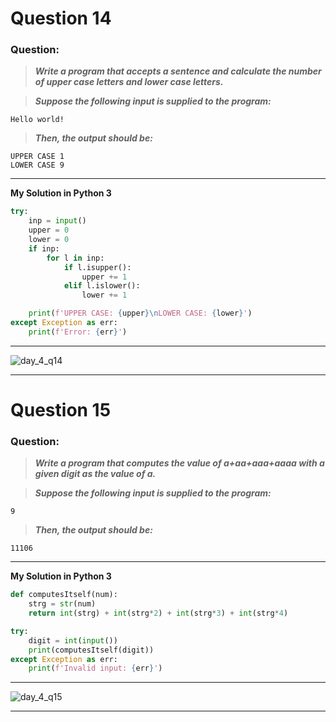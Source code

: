# Question 14

### **Question:**

> **_Write a program that accepts a sentence and calculate the number of upper case letters and lower case letters._**

> **_Suppose the following input is supplied to the program:_**

```
Hello world!
```

> **_Then, the output should be:_**

```
UPPER CASE 1
LOWER CASE 9
```

---

**My Solution in Python 3**

```python
try:
	inp = input()
	upper = 0
	lower = 0
	if inp:
		for l in inp:
			if l.isupper():
				upper += 1
			elif l.islower():
				lower += 1

	print(f'UPPER CASE: {upper}\nLOWER CASE: {lower}')
except Exception as err:
	print(f'Error: {err}')
```

---
![day_4_q14](https://github.com/0KvinayK0/python-100-exercises/assets/126001522/73527465-3d45-4a51-8fdd-4821d0066871)

---

# Question 15

### **Question:**

> **_Write a program that computes the value of a+aa+aaa+aaaa with a given digit as the value of a._**

> **_Suppose the following input is supplied to the program:_**

```
9
```

> **_Then, the output should be:_**

```
11106
```
---

**My Solution in Python 3**

```python
def computesItself(num):
	strg = str(num)
	return int(strg) + int(strg*2) + int(strg*3) + int(strg*4)

try:
	digit = int(input())
	print(computesItself(digit))
except Exception as err:
	print(f'Invalid input: {err}')
```

---
![day_4_q15](https://github.com/0KvinayK0/python-100-exercises/assets/126001522/c47d8c64-d343-49d8-a3f7-36e7baf9ebbc)

---
